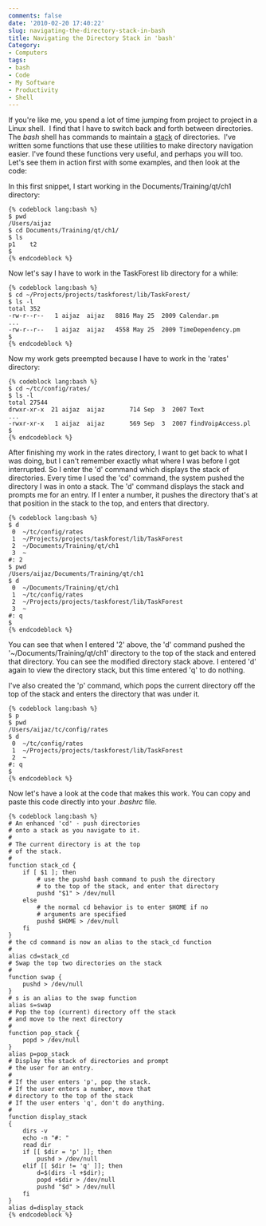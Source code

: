 ```yaml
---
comments: false
date: '2010-02-20 17:40:22'
slug: navigating-the-directory-stack-in-bash
title: Navigating the Directory Stack in 'bash'
Category:
- Computers
tags:
- bash
- Code
- My Software
- Productivity
- Shell
---
```


If you're like me, you spend a lot of time jumping from project to project in
a Linux shell.  I find that I have to switch back and forth between
directories.  The _bash_ shell has commands to maintain a
[stack](http://www.ece.cmu.edu/~koopman/stack_computers/sec1_2.html) of
directories.  I've written some functions that use these utilities to make
directory navigation easier. I've found these functions very useful, and
perhaps you will too. Let's see them in action first with some examples, and
then look at the code:
<!-- more -->

In this first snippet, I start working in the Documents/Training/qt/ch1
directory:

    
    
    {% codeblock lang:bash %}
    $ pwd
    /Users/aijaz
    $ cd Documents/Training/qt/ch1/
    $ ls
    p1    t2
    $
    {% endcodeblock %}
    

  
Now let's say I have to work in the TaskForest lib directory for a while:

    
    
    {% codeblock lang:bash %}
    $ cd ~/Projects/projects/taskforest/lib/TaskForest/
    $ ls -l
    total 352
    -rw-r--r--   1 aijaz  aijaz   8816 May 25  2009 Calendar.pm
    ...
    -rw-r--r--   1 aijaz  aijaz   4558 May 25  2009 TimeDependency.pm
    $
    {% endcodeblock %}
    

  
Now my work gets preempted because I have to work in the 'rates' directory:

    
    
    {% codeblock lang:bash %}
    $ cd ~/tc/config/rates/
    $ ls -l
    total 27544
    drwxr-xr-x  21 aijaz  aijaz       714 Sep  3  2007 Text
    ...
    -rwxr-xr-x   1 aijaz  aijaz       569 Sep  3  2007 findVoipAccess.pl
    $
    {% endcodeblock %}
    

  
After finishing my work in the rates directory, I want to get back to what I
was doing, but I can't remember exactly what where I was before I got
interrupted. So I enter the 'd' command which displays the stack of
directories. Every time I used the 'cd' command, the system pushed the
directory I was in onto a stack. The 'd' command displays the stack and
prompts me for an entry. If I enter a number, it pushes the directory that's
at that position in the stack to the top, and enters that directory.

    
    
    {% codeblock lang:bash %}
    $ d
     0  ~/tc/config/rates
     1  ~/Projects/projects/taskforest/lib/TaskForest
     2  ~/Documents/Training/qt/ch1
     3  ~
    #: 2
    $ pwd
    /Users/aijaz/Documents/Training/qt/ch1
    $ d
     0  ~/Documents/Training/qt/ch1
     1  ~/tc/config/rates
     2  ~/Projects/projects/taskforest/lib/TaskForest
     3  ~
    #: q
    $
    {% endcodeblock %}
    

  
You can see that when I entered '2' above, the 'd' command pushed the
'~/Documents/Training/qt/ch1' directory to the top of the stack and entered
that directory. You can see the modified directory stack above. I entered 'd'
again to view the directory stack, but this time entered 'q' to do nothing.

I've also created the 'p' command, which pops the current directory off the
top of the stack and enters the directory that was under it.

    
    
    {% codeblock lang:bash %}
    $ p
    $ pwd
    /Users/aijaz/tc/config/rates
    $ d
     0  ~/tc/config/rates
     1  ~/Projects/projects/taskforest/lib/TaskForest
     2  ~
    #: q
    $
    {% endcodeblock %}
    

  
Now let's have a look at the code that makes this work. You can copy and paste
this code directly into your _.bashrc_ file.

    
    
    {% codeblock lang:bash %}
    # An enhanced 'cd' - push directories
    # onto a stack as you navigate to it.
    #
    # The current directory is at the top
    # of the stack.
    #
    function stack_cd {
        if [ $1 ]; then
            # use the pushd bash command to push the directory
            # to the top of the stack, and enter that directory
            pushd "$1" > /dev/null
        else
            # the normal cd behavior is to enter $HOME if no
            # arguments are specified
            pushd $HOME > /dev/null
        fi
    }
    # the cd command is now an alias to the stack_cd function
    #
    alias cd=stack_cd  
    # Swap the top two directories on the stack
    #
    function swap {
        pushd > /dev/null
    }
    # s is an alias to the swap function
    alias s=swap  
    # Pop the top (current) directory off the stack
    # and move to the next directory
    #
    function pop_stack {
        popd > /dev/null
    }
    alias p=pop_stack  
    # Display the stack of directories and prompt
    # the user for an entry.
    #
    # If the user enters 'p', pop the stack.
    # If the user enters a number, move that
    # directory to the top of the stack
    # If the user enters 'q', don't do anything.
    #
    function display_stack
    {
        dirs -v
        echo -n "#: "
        read dir
        if [[ $dir = 'p' ]]; then
            pushd > /dev/null
        elif [[ $dir != 'q' ]]; then
            d=$(dirs -l +$dir);
            popd +$dir > /dev/null
            pushd "$d" > /dev/null
        fi
    }
    alias d=display_stack
    {% endcodeblock %}
    
